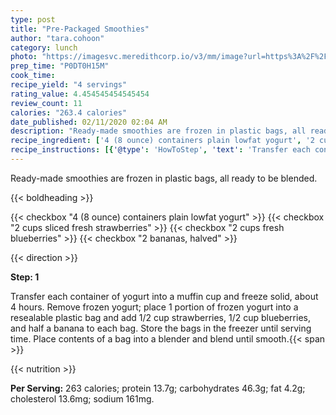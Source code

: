 ```yaml
---
type: post
title: "Pre-Packaged Smoothies"
author: "tara.cohoon"
category: lunch
photo: "https://imagesvc.meredithcorp.io/v3/mm/image?url=https%3A%2F%2Fimages.media-allrecipes.com%2Fuserphotos%2F883046.jpg"
prep_time: "P0DT0H15M"
cook_time: 
recipe_yield: "4 servings"
rating_value: 4.454545454545454
review_count: 11
calories: "263.4 calories"
date_published: 02/11/2020 02:04 AM
description: "Ready-made smoothies are frozen in plastic bags, all ready to be blended."
recipe_ingredient: ['4 (8 ounce) containers plain lowfat yogurt', '2 cups sliced fresh strawberries', '2 cups fresh blueberries', '2 bananas, halved']
recipe_instructions: [{'@type': 'HowToStep', 'text': 'Transfer each container of yogurt into a muffin cup and freeze solid, about 4 hours. Remove frozen yogurt; place 1 portion of frozen yogurt into a resealable plastic bag and add 1/2 cup strawberries, 1/2 cup blueberries, and half a banana to each bag. Store the bags in the freezer until serving time. Place contents of a bag into a blender and blend until smooth.\n'}]
---
```


Ready-made smoothies are frozen in plastic bags, all ready to be blended. 

{{< boldheading >}}

{{< checkbox "4 (8 ounce) containers plain lowfat yogurt" >}}
{{< checkbox "2 cups sliced fresh strawberries" >}}
{{< checkbox "2 cups fresh blueberries" >}}
{{< checkbox "2  bananas, halved" >}}


{{< direction >}}

**Step: 1**

Transfer each container of yogurt into a muffin cup and freeze solid, about 4 hours. Remove frozen yogurt; place 1 portion of frozen yogurt into a resealable plastic bag and add 1/2 cup strawberries, 1/2 cup blueberries, and half a banana to each bag. Store the bags in the freezer until serving time. Place contents of a bag into a blender and blend until smooth.{{< span >}}

{{< nutrition >}}

**Per Serving:** 263 calories; protein 13.7g; carbohydrates 46.3g; fat 4.2g; cholesterol 13.6mg; sodium 161mg.
